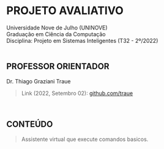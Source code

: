 # PROJETO AVALIATIVO

Universidade Nove de Julho (UNINOVE)<br>
Graduação em Ciência da Computação<br>
Disciplina: Projeto em Sistemas Inteligentes (T32 - 2º/2022)<br><br>

## PROFESSOR ORIENTADOR

Dr. Thiago Graziani Traue<br>

<blockquote>
    Link (2022, Setembro 02): <a href="https://github.com/traue">github.com/traue</a>
</blockquote><br>

## CONTEÚDO

<blockquote><p>
Assistente virtual que execute comandos basicos.
</p></blockquote>
